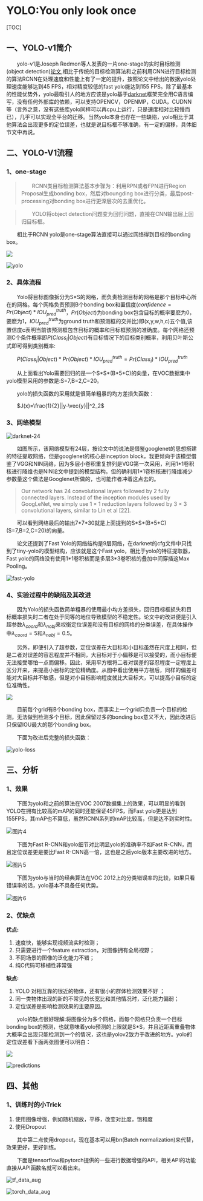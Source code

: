 # YOLO:You only look once

[TOC]

## 一、YOLO-v1简介

&emsp;&emsp;yolo-v1是Joseph Redmon等人发表的一片one-stage的实时目标检测(object detection)[论文](<https://arxiv.org/abs/1506.02640>),相比于传统的目标检测算法和之前利用CNN进行目标检测的算法RCNN在处理速度和性能上有了一定的提升，按照论文中给出的数据yolo处理速度能够达到45 FPS，相对精度较低的fast yolo能达到155 FPS。除了最基本的性能优势外，yolo最吸引人的地方应该是yolo基于[darknet](<https://pjreddie.com/darknet/>)框架完全用C语言编写，没有任何外部库的依赖，可以支持OPENCV，OPENMP，CUDA，CUDNN等（言外之意，没有这些库yolo同样可以再cpu上运行，只是速度相对比较慢而已），几乎可以实现全平台的迁移。当然yolo本身也存在一些缺陷，yolo相比于其他算法会出现更多的定位误差，也就是说目标框不够准确，有一定的偏移，具体细节文中再说。

## 二、YOLO-V1流程

### 1、one-stage

> &emsp;&emsp;RCNN类目标检测算法基本步骤为：利用RPN或者FPN进行Region Proposal生成bonding box，然后对boungding box进行分类，最后post-processing对bonding box进行更深层次的去重优化。

> &emsp;&emsp;YOLO将object detection问题变为回归问题，直接在CNN输出层上回归目标框。

&emsp;&emsp;相比于RCNN yolo是one-stage算法直接可以通过网络得到目标的bonding box。

![](./imgs/faster-rcnn.png)

![yolo](./imgs/yolo.png)

### 2、具体流程

&emsp;&emsp;Yolo将目标图像拆分为S×S的网格，而负责检测目标的网格是那个目标中心所在的网格。每个网格负责预测B个bonding box和置信度($confidence=Pr(Object)*IOU^{truth}_{pred}$，$Pr(Object)$为bonding box包含目标的概率要麽为0，要麽为1，$IOU^{truth}_{pred}$为ground truth和预测框的交并比)即(x,y,w,h,c)五个值,该置信度c表明当前该预测框包含目标的概率和目标框预测的准确度。每个网格还预测C个条件概率即$P(Class_i|Object)$有目标情况下的目标类别概率，利用贝叶斯公式即可得到类别概率:

&emsp;&emsp;$P(Class_i|Object)*Pr(Object)*IOU^{truth}_{pred}=Pr(Class_i)*IOU^{truth}_{pred}$

&emsp;&emsp;从上面看出Yolo需要回归的是一个S\*S\*(B\*5+C)的向量，在VOC数据集中yolo模型采用的参数是:S=7,B=2,C=20。

&emsp;&emsp;yolo的损失函数的采用就是很简单粗暴的均方差损失函数：

&emsp;&emsp;$J(x)=\frac{1}{2}||y-\vec{y}||^2_2​$

### 3、网络模型

![darknet-24](./imgs/darknet-24.png)

&emsp;&emsp;如图所示，该网络模型有24层，按论文中的说法是借鉴googlenet的思想搭建的特征提取网络，但是googlenet的核心是inception block，我更倾向于该模型借鉴了VGG和NIN网络，因为多层小卷积重复排列是VGG第一次采用，利用1*1卷积核进行降维也是NIN论文中提到的模型结构。但的确利用1\*1卷积核进行降维减少参数量这个做法是Googlenet所做的，也可能作者冲着这点去的。

>Our network has 24 convolutional layers followed by 2 fully connected layers. Instead of the inception modules used by GoogLeNet, we simply use 1 × 1 reduction layers followed by 3 × 3 convolutional layers, similar to Lin et al [22].

&emsp;&emsp;可以看到网络最后的输出7\*7\*30就是上面提到的S\*S\*(B\*5+C)(S=7,B=2,C=20)的向量。

&emsp;&emsp;论文还提到了Fast Yolo的网络结构是9层网络，在darknet的cfg文件中只找到了tiny-yolo的模型结构，应该就是这个Fast yolo，相比于yolo的特征提取器，Fast yolo的网络没有使用1\*1卷积核而是多层3\*3卷积核的叠加中间穿插这Max Pooling。

![fast-yolo](./imgs/fast-yolo.png)

### 4、实验过程中的缺陷及其改进

&emsp;&emsp;因为Yolo的损失函数简单粗暴的使用最小均方差损失，回归目标框损失和目标概率损失时二者在处于同等的地位导致模型的不稳定性。论文中的改进便是引入超参数$\lambda_{coord}$和$\lambda_{nobj}$来权衡定位误差和没有目标的网格的分类误差，在具体操作中$\lambda_{coord}=5$和$\lambda_{nobj}=0.5$。

&emsp;&emsp;另外，即便引入了超参数，定位误差在大目标和小目标虽然在尺度上相同，但是二者对误差的容忍程度并不相同，大目标对于小偏移是可以接受的，而小目标便无法接受哪怕一点而偏移。因此，采用平方根将二者对误差的容忍程度一定程度上区分开来，来提高小目标的定位精确度。从图中看出使用平方根后，同样的偏差可能对大目标并不敏感，但是对小目标影响程度就比大目标大，可以提高小目标的定位准确性。

![](./imgs/yolov1-sqrtloss.png)

&emsp;&emsp;目前每个grid有B个bonding box，而事实上一个grid只负责一个目标的检测，无法做到检测多个目标，因此保留过多的bonding box意义不大，因此改进后只保留IOU最大的那个bonding box。

&emsp;&emsp;下面为改进后完整的损失函数：

![yolo-loss](./imgs/yolo-loss.png)

## 三、分析

### 1、效果

&emsp;&emsp;下图为yolo和之前的算法在VOC 2007数据集上的效果，可以明显的看到YOLO在拥有比较高的mAP的同时还能保证45FPS，而Fast yolo更是达到155FPS，其mAP也不算低，虽然RCNN系列的mAP比较高，但是达不到实时性。

![图片4](./imgs/yolov1-res.png)

&emsp;&emsp;下图为Fast R-CNN和yolo细节对比明显yolo的准确率不如Fast R-CNN，而且定位误差更是要比Fast R-CNN高一倍，这也是之后yolo版本主要改进的地方。

![图片5](./imgs/yolov1-faster.png)

&emsp;&emsp;下图为yolo与当时的经典算法在VOC 2012上的分类错误率的比较，如果只看错误率的话，yolo基本不具备任何优势。

![图片6](./imgs/yolov1-class.png)

### 2、优缺点

**优点:**

1. 速度快，能够实现视频流实时检测；
2. 只需要进行一个feature extraction，对图像拥有全局视野；
3. 不同场景的图像的泛化能力不错；
4. 纯C代码可移植性非常强

**缺点:**

1. YOLO 对相互靠的很近的物体，还有很小的群体检测效果不好 ；
2. 同一类物体出现的新的不常见的长宽比和其他情况时，泛化能力偏弱；
3. 定位误差是影响检测效果的主要原因。

&emsp;&emsp;yolo的缺点很好理解:将图像分为多个网格，而每个网格只负责一个目标bonding box的预测，也就意味着yolo预测的上限就是S*S，并且近距离重叠物体大概率会出现只能检测到一个的情况，这也是yolov2致力于改进的地方。yolo的定位误差看下面两张图便可以明白：

![](./imgs/bird.jpg)

![predictions](./imgs/predictions.jpg)

## 四、其他

### 1、训练时的小Trick

1. 使用图像增强，例如随机缩放，平移，改变对比度，饱和度
2. 使用Dropout

&emsp;&emsp;其中第二点使用dropout，现在基本可以用bn(Batch normalization)来代替，效果更好，更好训练。

&emsp;&emsp;下面是tensorflow和pytorch提供的一些进行数据增强的API，相关API的功能直接从API函数名就可以看出来。

![tf_data_aug](./imgs/tf_data_aug.png)

![torch_data_aug](./imgs/torch_data_aug.png)



